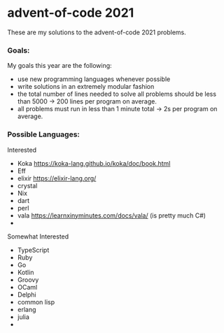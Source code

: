 # advent-of-code 2021
These are my solutions to the advent-of-code 2021 problems.

### Goals:
My goals this year are the following:
- use new programming languages whenever possible
- write solutions in an extremely modular fashion
- the total number of lines needed to solve all problems should be less than 5000 -> 200 lines per program on average.
- all problems must run in less than 1 minute total -> 2s per program on average.

### Possible Languages:
Interested
- Koka https://koka-lang.github.io/koka/doc/book.html
- Eff
- elixir https://elixir-lang.org/
- crystal
- Nix
- dart
- perl
- vala https://learnxinyminutes.com/docs/vala/ (is pretty much C#)
-

Somewhat Interested
- TypeScript
- Ruby
- Go
- Kotlin
- Groovy
- OCaml
- Delphi
- common lisp
- erlang
- julia
- 